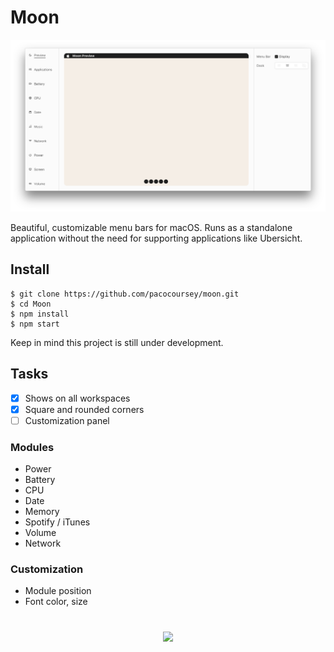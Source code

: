 # Moon

<p align="center">
  <img src="screenshot.png">
</p>

Beautiful, customizable menu bars for macOS. Runs as a standalone application without the need for supporting applications like Ubersicht.

## Install

```
$ git clone https://github.com/pacocoursey/moon.git
$ cd Moon
$ npm install
$ npm start
```

Keep in mind this project is still under development.

## Tasks

* [X] Shows on all workspaces
* [X] Square and rounded corners
* [ ] Customization panel

### Modules

- Power
- Battery
- CPU
- Date
- Memory
- Spotify / iTunes
- Volume
- Network

### Customization

- Module position
- Font color, size

#

<p align="center">
  <a href="http://paco.sh"><img src="https://raw.githubusercontent.com/pacocoursey/pacocoursey.github.io/master/footer.png" height="300"></a>
</p>
